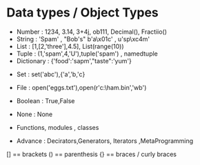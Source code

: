 # Data types / Object Types

- Number : 1234, 3.14, 3+4j, ob111, Decimal(), Fractiio()
- String : 'Spam' , "Bob's" b'a\x01c' , u'sp\xc4m'
- List : [1,[2,'three'],4.5], List(range(10))
- Tuple : (1,'spam',4,'U'),tuple('spam') , namedtuple
- Dictionary : {'food':'sapm',"taste":'yum'}
<!-- in dect every key has the value -->
- Set : set('abc'),{'a','b,'c}
- File : open('eggs.txt'),open(r'c:\ham.bin','wb')

- Boolean : True,False
- None : None
- Functions, modules , classes

- Advance : Decirators,Generators, Iterators ,MetaProgramming

[] == brackets
() == parenthesis
{} == braces / curly braces
